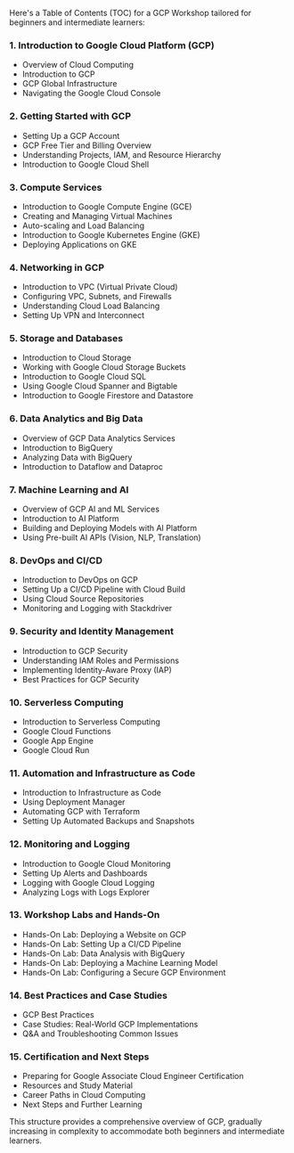 Here's a Table of Contents (TOC) for a GCP Workshop tailored for beginners and intermediate learners:

### **1. Introduction to Google Cloud Platform (GCP)**
   - Overview of Cloud Computing
   - Introduction to GCP
   - GCP Global Infrastructure
   - Navigating the Google Cloud Console

### **2. Getting Started with GCP**
   - Setting Up a GCP Account
   - GCP Free Tier and Billing Overview
   - Understanding Projects, IAM, and Resource Hierarchy
   - Introduction to Google Cloud Shell

### **3. Compute Services**
   - Introduction to Google Compute Engine (GCE)
   - Creating and Managing Virtual Machines
   - Auto-scaling and Load Balancing
   - Introduction to Google Kubernetes Engine (GKE)
   - Deploying Applications on GKE

### **4. Networking in GCP**
   - Introduction to VPC (Virtual Private Cloud)
   - Configuring VPC, Subnets, and Firewalls
   - Understanding Cloud Load Balancing
   - Setting Up VPN and Interconnect

### **5. Storage and Databases**
   - Introduction to Cloud Storage
   - Working with Google Cloud Storage Buckets
   - Introduction to Google Cloud SQL
   - Using Google Cloud Spanner and Bigtable
   - Introduction to Google Firestore and Datastore

### **6. Data Analytics and Big Data**
   - Overview of GCP Data Analytics Services
   - Introduction to BigQuery
   - Analyzing Data with BigQuery
   - Introduction to Dataflow and Dataproc

### **7. Machine Learning and AI**
   - Overview of GCP AI and ML Services
   - Introduction to AI Platform
   - Building and Deploying Models with AI Platform
   - Using Pre-built AI APIs (Vision, NLP, Translation)

### **8. DevOps and CI/CD**
   - Introduction to DevOps on GCP
   - Setting Up a CI/CD Pipeline with Cloud Build
   - Using Cloud Source Repositories
   - Monitoring and Logging with Stackdriver

### **9. Security and Identity Management**
   - Introduction to GCP Security
   - Understanding IAM Roles and Permissions
   - Implementing Identity-Aware Proxy (IAP)
   - Best Practices for GCP Security

### **10. Serverless Computing**
   - Introduction to Serverless Computing
   - Google Cloud Functions
   - Google App Engine
   - Google Cloud Run

### **11. Automation and Infrastructure as Code**
   - Introduction to Infrastructure as Code
   - Using Deployment Manager
   - Automating GCP with Terraform
   - Setting Up Automated Backups and Snapshots

### **12. Monitoring and Logging**
   - Introduction to Google Cloud Monitoring
   - Setting Up Alerts and Dashboards
   - Logging with Google Cloud Logging
   - Analyzing Logs with Logs Explorer

### **13. Workshop Labs and Hands-On**
   - Hands-On Lab: Deploying a Website on GCP
   - Hands-On Lab: Setting Up a CI/CD Pipeline
   - Hands-On Lab: Data Analysis with BigQuery
   - Hands-On Lab: Deploying a Machine Learning Model
   - Hands-On Lab: Configuring a Secure GCP Environment

### **14. Best Practices and Case Studies**
   - GCP Best Practices
   - Case Studies: Real-World GCP Implementations
   - Q&A and Troubleshooting Common Issues

### **15. Certification and Next Steps**
   - Preparing for Google Associate Cloud Engineer Certification
   - Resources and Study Material
   - Career Paths in Cloud Computing
   - Next Steps and Further Learning

This structure provides a comprehensive overview of GCP, gradually increasing in complexity to accommodate both beginners and intermediate learners.
